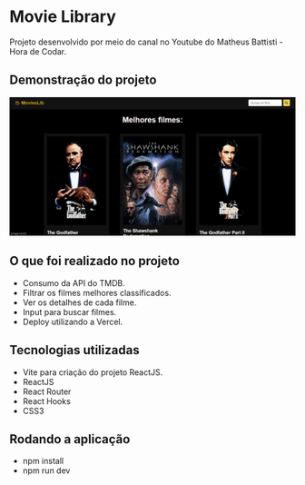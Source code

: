 # Movie Library

Projeto desenvolvido por meio do canal no Youtube do Matheus Battisti - Hora de Codar.

## Demonstração do projeto

<div align="center">
   <img src="./src/assets/project.PNG" alt="Imagem dos Filmes">
</div>

## O que foi realizado no projeto
* Consumo da API do TMDB.
* Filtrar os filmes melhores classificados.
* Ver os detalhes de cada filme.
* Input para buscar filmes.
* Deploy utilizando a Vercel.

## Tecnologias utilizadas
* Vite para criação do projeto ReactJS.
* ReactJS
* React Router
* React Hooks
* CSS3

## Rodando a aplicação

* npm install
* npm run dev

